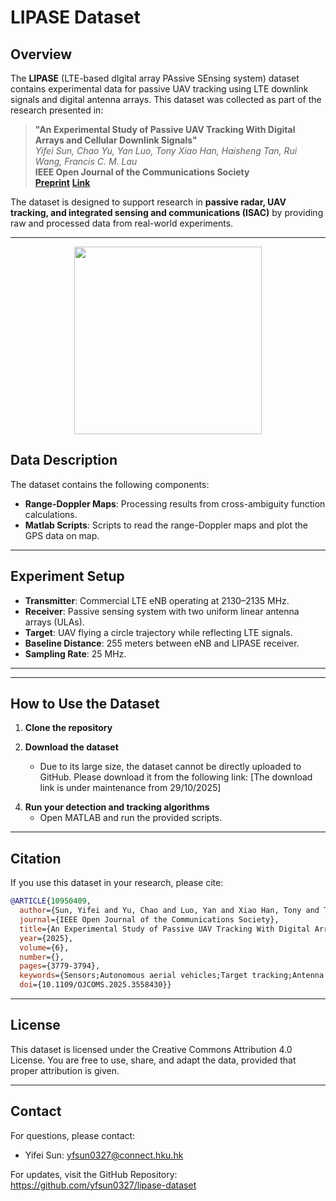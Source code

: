 # LIPASE Dataset

## Overview
The **LIPASE** (LTE-based dIgital array PAssive SEnsing system) dataset contains experimental data for passive UAV tracking using LTE downlink signals and digital antenna arrays. This dataset was collected as part of the research presented in:

> **"An Experimental Study of Passive UAV Tracking With Digital Arrays and Cellular Downlink Signals"**  
> *Yifei Sun, Chao Yu, Yan Luo, Tony Xiao Han, Haisheng Tan, Rui Wang, Francis C. M. Lau*  
> **IEEE Open Journal of the Communications Society**  
> **[Preprint](https://arxiv.org/abs/2412.20788)**
> **[Link](https://ieeexplore.ieee.org/abstract/document/10950409/)**

The dataset is designed to support research in **passive radar, UAV tracking, and integrated sensing and communications (ISAC)** by providing raw and processed data from real-world experiments.

---
<p align="center">
    <!--<img src='ExampleGPS.jpg' width="300" >-->
    <img src='ExampleRDPlot.jpg' width="300" > <br>
</p>

## Data Description
The dataset contains the following components:

<!--- **Raw IQ Samples**: Baseband signals collected by software-defined radios (SDRs) from LTE downlink transmissions.-->
<!--- - **Preprocessed Signals**: Interference-suppressed signals.-->
- **Range-Doppler Maps**: Processing results from cross-ambiguity function calculations.
- **Matlab Scripts**: Scripts to read the range-Doppler maps and plot the GPS data on map.

---

## Experiment Setup
- **Transmitter**: Commercial LTE eNB operating at 2130–2135 MHz.
- **Receiver**: Passive sensing system with two uniform linear antenna arrays (ULAs).
- **Target**: UAV flying a circle trajectory while reflecting LTE signals.
- **Baseline Distance**: 255 meters between eNB and LIPASE receiver.
- **Sampling Rate**: 25 MHz.

---

<!--
## File Structure
```plaintext
LIPASE-Dataset/
│── raw_data/                      # Raw IQ samples
│── processed_data/                 # Preprocessed signals (beamformed, clutter-suppressed)
│── range_doppler_maps/             # Cross-ambiguity function results
│── matlab_scripts/                 # MATLAB scripts for processing data
│── README.md                       # This file
```
```plaintext
LIPASE-Dataset/
│── main.m                         # Main MATLAB script for processing data
│── data/
│   ├── gps/                        # GPS data
│   ├── raw/                        # Raw IQ samples
│   ├── preprocessed/               # Preprocessed IQ signals (clutter-suppressed)
│   ├── rdplot/                     # RD plot
│── fun/                            # MATLAB functions
│── README.md                       # This file
```

-->


---

## How to Use the Dataset

1. **Clone the repository**  

2. **Download the dataset**
   - Due to its large size, the dataset cannot be directly uploaded to GitHub. Please download it from the following link:
   [The download link is under maintenance from 29/10/2025]
<!--🔗[Download LIPASE Dataset](https://lasso525.quickconnect.cn/d/s/12HGCyjHEZhcjowa9ELTeg13N6VfRG51/6C9oAboGjXWV89wfowvX7YDko_x_1GYp-4rxAmCZeEww)-->

4. **Run your detection and tracking algorithms**  
   - Open MATLAB and run the provided scripts.

---

## Citation
If you use this dataset in your research, please cite:
```bibtex
@ARTICLE{10950409,
  author={Sun, Yifei and Yu, Chao and Luo, Yan and Xiao Han, Tony and Tan, Haisheng and Wang, Rui and Lau, Francis C. M.},
  journal={IEEE Open Journal of the Communications Society}, 
  title={An Experimental Study of Passive UAV Tracking With Digital Arrays and Cellular Downlink Signals}, 
  year={2025},
  volume={6},
  number={},
  pages={3779-3794},
  keywords={Sensors;Autonomous aerial vehicles;Target tracking;Antenna arrays;Receivers;Quadrotors;Directional antennas;Trajectory tracking;Surveillance;Radar tracking;Low-altitude economy;bistatic sensing;integrated sensing and communications;LTE;UAV;trajectory tracking},
  doi={10.1109/OJCOMS.2025.3558430}}
```

---

## License
This dataset is licensed under the Creative Commons Attribution 4.0 License. You are free to use, share, and adapt the data, provided that proper attribution is given.

---

## Contact
For questions, please contact:

- Yifei Sun: yfsun0327@connect.hku.hk

For updates, visit the GitHub Repository:
https://github.com/yfsun0327/lipase-dataset








